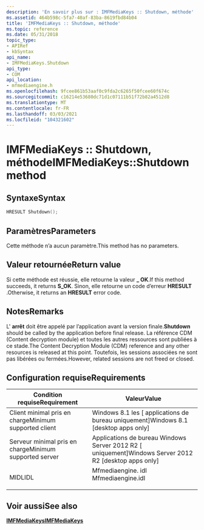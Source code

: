 ```yaml
---
description: 'En savoir plus sur : IMFMediaKeys :: Shutdown, méthode'
ms.assetid: 464b598c-5fa7-40af-83ba-8619fbd84b04
title: 'IMFMediaKeys :: Shutdown, méthode'
ms.topic: reference
ms.date: 05/31/2018
topic_type:
- APIRef
- kbSyntax
api_name:
- IMFMediaKeys.Shutdown
api_type:
- COM
api_location:
- mfmediaengine.h
ms.openlocfilehash: 9fcee861b53aaf0c9fda2c6265f50fcee60f674c
ms.sourcegitcommit: c16214e53680dc71d1c07111b51f72b82a4512d8
ms.translationtype: MT
ms.contentlocale: fr-FR
ms.lasthandoff: 03/03/2021
ms.locfileid: "104321602"
---
```

# <a name="imfmediakeysshutdown-method"></a><span data-ttu-id="91622-103">IMFMediaKeys :: Shutdown, méthode</span><span class="sxs-lookup"><span data-stu-id="91622-103">IMFMediaKeys::Shutdown method</span></span>

## <a name="syntax"></a><span data-ttu-id="91622-104">Syntaxe</span><span class="sxs-lookup"><span data-stu-id="91622-104">Syntax</span></span>


```C++
HRESULT Shutdown();
```



## <a name="parameters"></a><span data-ttu-id="91622-105">Paramètres</span><span class="sxs-lookup"><span data-stu-id="91622-105">Parameters</span></span>

<span data-ttu-id="91622-106">Cette méthode n’a aucun paramètre.</span><span class="sxs-lookup"><span data-stu-id="91622-106">This method has no parameters.</span></span>

## <a name="return-value"></a><span data-ttu-id="91622-107">Valeur retournée</span><span class="sxs-lookup"><span data-stu-id="91622-107">Return value</span></span>

<span data-ttu-id="91622-108">Si cette méthode est réussie, elle retourne la valeur **\_ OK**.</span><span class="sxs-lookup"><span data-stu-id="91622-108">If this method succeeds, it returns **S\_OK**.</span></span> <span data-ttu-id="91622-109">Sinon, elle retourne un code d’erreur **HRESULT** .</span><span class="sxs-lookup"><span data-stu-id="91622-109">Otherwise, it returns an **HRESULT** error code.</span></span>

## <a name="remarks"></a><span data-ttu-id="91622-110">Notes</span><span class="sxs-lookup"><span data-stu-id="91622-110">Remarks</span></span>

<span data-ttu-id="91622-111">L' **arrêt** doit être appelé par l’application avant la version finale.</span><span class="sxs-lookup"><span data-stu-id="91622-111">**Shutdown** should be called by the application before final release.</span></span> <span data-ttu-id="91622-112">La référence CDM (Content decryption module) et toutes les autres ressources sont publiées à ce stade.</span><span class="sxs-lookup"><span data-stu-id="91622-112">The Content Decryption Module (CDM) reference and any other resources is released at this point.</span></span> <span data-ttu-id="91622-113">Toutefois, les sessions associées ne sont pas libérées ou fermées.</span><span class="sxs-lookup"><span data-stu-id="91622-113">However, related sessions are not freed or closed.</span></span>

## <a name="requirements"></a><span data-ttu-id="91622-114">Configuration requise</span><span class="sxs-lookup"><span data-stu-id="91622-114">Requirements</span></span>



| <span data-ttu-id="91622-115">Condition requise</span><span class="sxs-lookup"><span data-stu-id="91622-115">Requirement</span></span> | <span data-ttu-id="91622-116">Valeur</span><span class="sxs-lookup"><span data-stu-id="91622-116">Value</span></span> |
|-------------------------------------|----------------------------------------------------------------------------------------------|
| <span data-ttu-id="91622-117">Client minimal pris en charge</span><span class="sxs-lookup"><span data-stu-id="91622-117">Minimum supported client</span></span><br/> | <span data-ttu-id="91622-118">Windows 8.1 les \[ applications de bureau uniquement\]</span><span class="sxs-lookup"><span data-stu-id="91622-118">Windows 8.1 \[desktop apps only\]</span></span><br/>                                                 |
| <span data-ttu-id="91622-119">Serveur minimal pris en charge</span><span class="sxs-lookup"><span data-stu-id="91622-119">Minimum supported server</span></span><br/> | <span data-ttu-id="91622-120">Applications de bureau Windows Server 2012 R2 \[ uniquement\]</span><span class="sxs-lookup"><span data-stu-id="91622-120">Windows Server 2012 R2 \[desktop apps only\]</span></span><br/>                                      |
| <span data-ttu-id="91622-121">MIDL</span><span class="sxs-lookup"><span data-stu-id="91622-121">IDL</span></span><br/>                      | <dl> <span data-ttu-id="91622-122"><dt>Mfmediaengine. idl</dt></span><span class="sxs-lookup"><span data-stu-id="91622-122"><dt>Mfmediaengine.idl</dt></span></span> </dl> |



## <a name="see-also"></a><span data-ttu-id="91622-123">Voir aussi</span><span class="sxs-lookup"><span data-stu-id="91622-123">See also</span></span>

<dl> <dt>

[<span data-ttu-id="91622-124">**IMFMediaKeys**</span><span class="sxs-lookup"><span data-stu-id="91622-124">**IMFMediaKeys**</span></span>](/windows/desktop/api/mfmediaengine/nn-mfmediaengine-imfmediakeys)
</dt> </dl>

 

 




